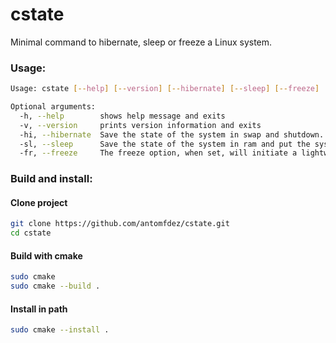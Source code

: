 # cstate
Minimal command to hibernate, sleep or freeze a Linux system.

### Usage:
```bash
Usage: cstate [--help] [--version] [--hibernate] [--sleep] [--freeze]

Optional arguments:
  -h, --help        shows help message and exits
  -v, --version     prints version information and exits
  -hi, --hibernate  Save the state of the system in swap and shutdown.
  -sl, --sleep      Save the state of the system in ram and put the system in sleep mode.
  -fr, --freeze     The freeze option, when set, will initiate a lightweight software-based-only sleep state.
```

### Build and install:
#### Clone project
```bash
git clone https://github.com/antomfdez/cstate.git
cd cstate
```
#### Build with cmake
```bash
sudo cmake
sudo cmake --build .
```
#### Install in path
```bash
sudo cmake --install .
```

